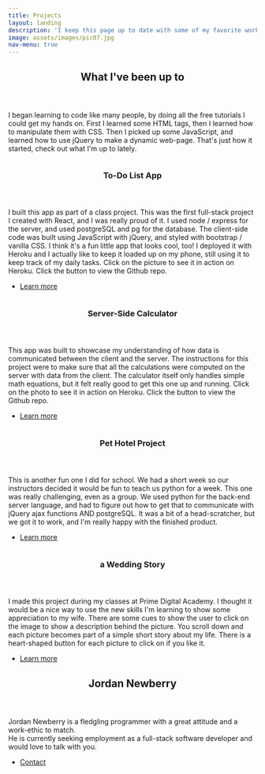 ```yaml
---
title: Projects
layout: landing
description: 'I keep this page up to date with some of my favorite work.'
image: assets/images/pic07.jpg
nav-menu: true
---
```


<!-- Main -->
<div id="main">

<!-- One -->
<section id="one">
	<div class="inner">
		<header class="major">
			<h2>What I've been up to</h2>
		</header>
		<p>I began learning to code like many people, by doing all the free tutorials I could get my hands on. First I learned some HTML tags, then I learned how to manipulate them with CSS. Then I picked up some JavaScript, and learned how to use
		jQuery to make a dynamic web-page. That's just how it started, check out what I'm up to lately.</p>
	</div>
</section>

<!-- Two -->
<section id="two" class="spotlights">
	<section>
		<a href="http://shielded-wave-13982.herokuapp.com/" class="image" target="_blank">
			<img src="{% link assets/images/todo-1.png %}" alt="" data-position="center center" />
		</a>
		<div class="content">
			<div class="inner">
				<header class="major">
					<h3>To-Do List App</h3>
				</header>
				<p>I built this app as part of a class project. This was the first full-stack project I created with React, and I was really proud of it. I used node / express for the server, and used postgreSQL and pg for the database. The client-side code was built using JavaScript with jQuery, and styled with bootstrap / vanilla CSS. I think it's a fun little app that looks cool, too! I deployed it with Heroku and I actually like to keep it loaded up on my phone, still using it to keep track of my daily tasks. Click on the picture to see it in action on Heroku. Click the button to view the Github repo.</p>
				<ul class="actions">
					<li><a href="https://github.com/jordanNewberry21/weekend-sql-to-do-list" class="button">Learn more</a></li>
				</ul>
			</div>
		</div>
	</section>
	<section>
		<a href="https://limitless-island-65493.herokuapp.com/" class="image" target="_blank">
			<img src="{% link assets/images/calc-1.png %}" alt="" data-position="top center" />
		</a>
		<div class="content">
			<div class="inner">
				<header class="major">
					<h3>Server-Side Calculator</h3>
				</header>
				<p>This app was built to showcase my understanding of how data is communicated between the client and the server. The instructions for this project were to make sure that all the calculations were computed on the server with data from the client. The calculator itself only handles simple math equations, but it felt really good to get this one up and running. Click on the photo to see it in action on Heroku. Click the button to view the Github repo.</p>
				<ul class="actions">
					<li><a href="https://github.com/jordanNewberry21/JQ-server-side-calculator" class="button">Learn more</a></li>
				</ul>
			</div>
		</div>
	</section>
	<section>
		<a href="https://github.com/jordanNewberry21" class="image">
			<img src="{% link assets/images/pet-hotel-1.png %}" alt="" data-position="25% 25%" />
		</a>
		<div class="content">
			<div class="inner">
				<header class="major">
					<h3>Pet Hotel Project</h3>
				</header>
				<p>This is another fun one I did for school. We had a short week so our instructors decided it would be fun to teach us python for a week. This one was really challenging, even as a group. We used python for the back-end server language, and had to figure out how to get that to communicate with jQuery ajax functions AND postgreSQL. It was a bit of a head-scratcher, but we got it to work, and I'm really happy with the finished product.</p>
				<ul class="actions">
					<li><a href="https://github.com/jordanNewberry21/vatti-pet-hotel-1" class="button">Learn more</a></li>
				</ul>
			</div>
		</div>
	</section>
	<section>
		<a href="https://quiet-fjord-07630.herokuapp.com/" class="image">
			<img src="{% link assets/images/wedding-gallery.png %}" alt="" data-position="25% 25%" />
		</a>
		<div class="content">
			<div class="inner">
				<header class="major">
					<h3>a Wedding Story</h3>
				</header>
				<p>I made this project during my classes at Prime Digital Academy. I thought it would be a nice way to use the new skills I'm learning to show some appreciation to my wife. There are some cues to show the user to click on the image to show a description behind the picture. You scroll down and each picture becomes part of a simple short story about my life. There is a heart-shaped button for each picture to click on if you like it. </p>
				<ul class="actions">
					<li><a href="https://github.com/jordanNewberry21/react-gallery" class="button">Learn more</a></li>
				</ul>
			</div>
		</div>
	</section>
</section>


<!-- Three -->
<section id="three">
	<div class="inner">
		<header class="major">
			<h2>Jordan Newberry</h2>
		</header>
		<p>Jordan Newberry is a fledgling programmer with a great attitude and a work-ethic to match. <br>He is currently seeking employment as a full-stack software developer and would love to talk with you.</p>
		<ul class="actions">
			<li><a href="generic.html" class="button next">Contact</a></li>
		</ul>
	</div>
</section>

</div>
